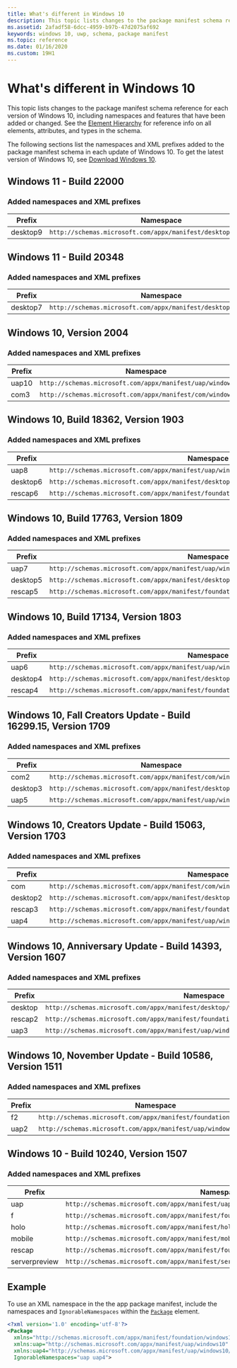 ```yaml
---
title: What's different in Windows 10
description: This topic lists changes to the package manifest schema reference for each version of Windows 10, including namespaces and features that have been added or changed.
ms.assetid: 2afadf58-6dcc-4959-b97b-47d2075af692
keywords: windows 10, uwp, schema, package manifest
ms.topic: reference
ms.date: 01/16/2020
ms.custom: 19H1
---
```


# What's different in Windows 10

This topic lists changes to the package manifest schema reference for each version of Windows 10, including namespaces and features that have been added or changed. See the [Element Hierarchy](root-elements.md) for reference info on all elements, attributes, and types in the schema.

The following sections list the namespaces and XML prefixes added to the package manifest schema in each update of Windows 10. To get the latest version of Windows 10, see [Download Windows 10](https://www.microsoft.com/software-download/windows10).

## Windows 11 - Build 22000
### Added namespaces and XML prefixes 
| Prefix        | Namespace | 
|---------------|-----------|
| desktop9           | `http://schemas.microsoft.com/appx/manifest/desktop/windows10/9` |

## Windows 11 - Build 20348
### Added namespaces and XML prefixes 
| Prefix        | Namespace | 
|---------------|-----------|
| desktop7           | `http://schemas.microsoft.com/appx/manifest/desktop/windows10/7` |

## Windows 10, Version 2004
### Added namespaces and XML prefixes
| Prefix   | Namespace |
|----------|-----------|
| uap10     | `http://schemas.microsoft.com/appx/manifest/uap/windows10/10` |
| com3     | `http://schemas.microsoft.com/appx/manifest/com/windows10/3` |

## Windows 10, Build 18362, Version 1903
### Added namespaces and XML prefixes
| Prefix   | Namespace | 
|----------|-----------|
| uap8     | `http://schemas.microsoft.com/appx/manifest/uap/windows10/8` | 
| desktop6 | `http://schemas.microsoft.com/appx/manifest/desktop/windows10/6` |
| rescap6  | `http://schemas.microsoft.com/appx/manifest/foundation/windows10/restrictedcapabilities/6` |

## Windows 10, Build 17763, Version 1809
### Added namespaces and XML prefixes
| Prefix   | Namespace | 
|----------|-----------|
| uap7     | `http://schemas.microsoft.com/appx/manifest/uap/windows10/7` | 
| desktop5 | `http://schemas.microsoft.com/appx/manifest/desktop/windows10/5` |
| rescap5  | `http://schemas.microsoft.com/appx/manifest/foundation/windows10/restrictedcapabilities/5` |

## Windows 10, Build 17134, Version 1803
### Added namespaces and XML prefixes
| Prefix   | Namespace | 
|----------|-----------|
| uap6     | `http://schemas.microsoft.com/appx/manifest/uap/windows10/6` | 
| desktop4 | `http://schemas.microsoft.com/appx/manifest/desktop/windows10/4` |
| rescap4  | `http://schemas.microsoft.com/appx/manifest/foundation/windows10/restrictedcapabilities/4` | 


## Windows 10, Fall Creators Update - Build 16299.15, Version 1709
### Added namespaces and XML prefixes 
| Prefix   | Namespace | 
|----------|-----------|
| com2     | `http://schemas.microsoft.com/appx/manifest/com/windows10/2` |
| desktop3 | `http://schemas.microsoft.com/appx/manifest/desktop/windows10/3` |
| uap5     | `http://schemas.microsoft.com/appx/manifest/uap/windows10/5` |

## Windows 10, Creators Update - Build 15063, Version 1703
### Added namespaces and XML prefixes 
| Prefix   | Namespace | 
|----------|-----------|
| com      | `http://schemas.microsoft.com/appx/manifest/com/windows10` |
| desktop2 | `http://schemas.microsoft.com/appx/manifest/desktop/windows10/2` |
| rescap3  | `http://schemas.microsoft.com/appx/manifest/foundation/windows10/restrictedcapabilities/3` |
| uap4     | `http://schemas.microsoft.com/appx/manifest/uap/windows10/4` |


## Windows 10, Anniversary Update - Build 14393, Version 1607
### Added namespaces and XML prefixes 
| Prefix  | Namespace | 
|---------|-----------|
| desktop | `http://schemas.microsoft.com/appx/manifest/desktop/windows10` |
| rescap2 | `http://schemas.microsoft.com/appx/manifest/foundation/windows10/restrictedcapabilities/2` |
| uap3    | `http://schemas.microsoft.com/appx/manifest/uap/windows10/3` |


## Windows 10, November Update - Build 10586, Version 1511
### Added namespaces and XML prefixes 
| Prefix   | Namespace | 
|----------|-----------|
| f2       | `http://schemas.microsoft.com/appx/manifest/foundation/windows10/2` |
| uap2     | `http://schemas.microsoft.com/appx/manifest/uap/windows10/2` |


## Windows 10 - Build 10240, Version 1507
### Added namespaces and XML prefixes 
| Prefix        | Namespace | 
|---------------|-----------|
| uap           | `http://schemas.microsoft.com/appx/manifest/uap/windows10` |
| f             | `http://schemas.microsoft.com/appx/manifest/foundation/windows10` |
| holo          | `http://schemas.microsoft.com/appx/manifest/holographic/windows10` |
| mobile        | `http://schemas.microsoft.com/appx/manifest/mobile/windows10` |
| rescap        | `http://schemas.microsoft.com/appx/manifest/foundation/windows10/restrictedcapabilities` |
| serverpreview | `http://schemas.microsoft.com/appx/manifest/serverpreview/windows10` |  



<!-- This section specifies changes from Windows 8.x to Windows 10. This information is probably no longer needed. 

## Elements and attributes that have been added

-   [**uap:Capability**](element-uap-capability.md) element (and its child elements). Valid values for the uap:Capability@Name attribute are "documentsLibrary", "picturesLibrary", "videosLibrary", "musicLibrary", "enterpriseAuthentication", "sharedUserCertificates", "userAccountInformation", "removableStorage", "appointments", "contacts", "phoneCall", and "blockedChatMessages". See [App capability declarations](/windows/uwp/packaging/app-capability-declarations).
-   [**uap:Extension**](element-uap-extension.md) element. Valid values for the uap:Extension@Category attribute are "windows.webAccountProvider", "windows.dialProtocol", "windows.appService", "windows.mediaPlayback", and "windows.print3DWorkflow".
-   [**PublisherCacheFolders**](element-publishercachefolders.md) element.
-   [**uap:SupportedUsers**](element-uap-supportedusers.md) element.
-   [**uap:Task**](element-uap-task.md) element. Valid values for the @Type attribute are "chatMessageNotification", "vpnClient", "phoneCall", and "mediaProcessing".
-   [**Application\@ResourceGroup**](element-application.md) attribute.
-   [**uap:FileTypeAssociation\@DesiredView**](element-uap-filetypeassociation.md) attribute.
-   [**uap:Protocol\@DesiredView**](element-uap-protocol.md) attribute.
-   [**uap:Protocol\@ReturnResults**](element-uap-protocol.md) attribute.
-   [**uap:Rule\@WindowsRuntimeAccess**](element-uap-rule.md) attribute.
-   [**uap:VisualElements\@AppListEntry**](element-uap-visualelements.md) attribute.

## Elements and attributes that have changed
-   The [**uap:ApplicationContentUriRules**](element-uap-applicationcontenturirules.md) element (and its child elements) is now in an xml namespace that uses the "uap:" xml namespace prefix.
-   For the [**Capability**](element-capability.md) element, some values for the @Name attribute have moved to the new [**uap:Capability**](element-uap-capability.md) element. Valid values for **Capability\@Name** are now "internetClient", "internetClientServer", "privateNetworkClientServer", and "allJoyn". See [App capability declarations](/previous-versions/windows/apps/hh464936(v=win.10)).
-   For the [**Extension**](element-1-extension.md) element, some values for the @Category attribute have moved to the new [**uap:Extension**](element-uap-extension.md) element. For **Extension\@Category**, new valid values are "windows.preInstalledConfigTask", "windows.updateTask", and "windows.restrictedLaunch". The values "windows.contactPicker" and "windows.contact" have been removed.
-   The Application/Extensions/Extension/[**uap:FileTypeAssociation**](element-uap-filetypeassociation.md) element is now in an xml namespace that uses the "uap:" xml namespace prefix.
-   The Application/Extensions/Extension/[**uap:Protocol**](element-uap-protocol.md) element is now in an xml namespace that uses the "uap:" xml namespace prefix.
-   The Application/Extensions/Extension/[**uap:AutoPlayContent**](element-uap-autoplaycontent.md) element is now in an xml namespace that uses the "uap:" xml namespace prefix.
-   The Application/Extensions/Extension/[**uap:AutoPlayDevice**](element-uap-autoplaydevice.md) element is now in an xml namespace that uses the "uap:" xml namespace prefix.
-   The Application/Extensions/Extension/[**uap:ShareTarget**](element-uap-sharetarget.md) element is now in an xml namespace that uses the "uap:" xml namespace prefix.
-   The Application/Extensions/Extension/[**uap:FileOpenPicker**](element-uap-fileopenpicker.md) element is now in an xml namespace that uses the "uap:" xml namespace prefix.
-   The Application/Extensions/Extension/[**uap:FileSavePicker**](element-uap-filesavepicker.md) element is now in an xml namespace that uses the "uap:" xml namespace prefix.
-   The Application/Extensions/Extension/[**uap:AppointmentsProvider**](element-uap-appointmentsprovider.md) element is now in an xml namespace that uses the "uap:" xml namespace prefix.
-   The [**Application\@StartPage**](element-application.md) attribute was previously required to be a relative Windows file path referencing a document in the app's package. Now it additionally may be an absolute URL (so that a web site can publish as an app in the Store).
-   For the [**DeviceCapability\@Name**](element-devicecapability.md) attribute, new valid values are "bluetooth", "wiFiControl", "radios", and "optical". See [App capability declarations](/previous-versions/windows/apps/hh464936(v=win.10)).
-   The [**PackageDependency\@Publisher**](element-packagedependency.md) attribute is now required.
-   For the [**Task\@Type**](element-task.md) attribute, new valid values are "general", "deviceConnectionChange", and "bluetooth".
-   The [**uap:VisualElements**](element-uap-visualelements.md) element (and its child elements) is now in an xml namespace that uses the "uap:" xml namespace prefix.
-   The [**VisualElements\@Logo**](../appxmanifestschema2010-v2/element-visualelements.md) attribute has been renamed [**uap:VisualElements\@Square150x150Logo**](element-uap-visualelements.md).
-   The [**VisualElements\@Square30x30Logo**](../appxmanifestschema2010-v2/element-visualelements.md) attribute has been renamed [**uap:VisualElements\@Square44x44Logo**](element-uap-visualelements.md).
-   The [**VisualElements\@Square70x70Logo**](../appxmanifestschema2010-v2/element-visualelements.md) attribute has been renamed [**uap:VisualElements\@Square71x71Logo**](element-uap-visualelements.md).

### Removed attributes and elements 
-   [**ApplicationView**](../appxmanifestschema2013/element-applicationview.md) element.
-   [**Prerequisites**](../appxmanifestschema2010-v2/element-prerequisites.md) element.
-   [**VisualElements\@DefaultSize**](../appxmanifestschema2010-v2/element-visualelements.md) attribute.
-   [**VisualElements\@ForegroundText**](../appxmanifestschema2010-v2/element-visualelements.md) attribute.
-   [**VisualElements\@SmallLogo**](../appxmanifestschema2010-v2/element-visualelements.md) attribute.
-   [**VisualElements\@ToastCapable**](../appxmanifestschema2010-v2/element-visualelements.md) attribute.

-->

## Example

To use an XML namespace in the the app package manifest, include the namespaces and `IgnorableNamespaces` within the [`Package`](./element-package.md) element.

```xml
<?xml version='1.0' encoding='utf-8'?>
<Package
  xmlns="http://schemas.microsoft.com/appx/manifest/foundation/windows10"
  xmlns:uap="http://schemas.microsoft.com/appx/manifest/uap/windows10"
  xmlns:uap4="http://schemas.microsoft.com/appx/manifest/uap/windows10/4"
  IgnorableNamespaces="uap uap4">
```
